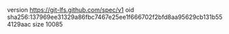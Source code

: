 version https://git-lfs.github.com/spec/v1
oid sha256:137969ee31329a86fbc7467e25ee1f666702f2bfd8aa95629cb131b554129aac
size 10085
